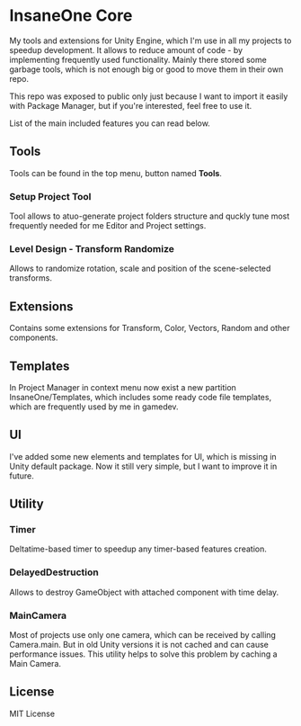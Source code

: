 # InsaneOne Core
My tools and extensions for Unity Engine, which I'm use in all my projects to speedup development. It allows to reduce amount of code - by implementing frequently used functionality. Mainly there stored some garbage tools, which is not enough big or good to move them in their own repo.

This repo was exposed to public only just because I want to import it easily with Package Manager, but if you're interested, feel free to use it.

List of the main included features you can read below. 

## Tools
Tools can be found in the top menu, button named **Tools**.

### Setup Project Tool
Tool allows to atuo-generate project folders structure and quckly tune most frequently needed for me Editor and Project settings.

### Level Design - Transform Randomize
Allows to randomize rotation, scale and position of the scene-selected transforms.

## Extensions
Contains some extensions for Transform, Color, Vectors, Random and other components. 

## Templates
In Project Manager in context menu now exist a new partition InsaneOne/Templates, which includes some ready code file templates, which are frequently used by me in gamedev. 

## UI
I've added some new elements and templates for UI, which is missing in Unity default package. Now it still very simple, but I want to improve it in future.

## Utility

### Timer
Deltatime-based timer to speedup any timer-based features creation.

### DelayedDestruction
Allows to destroy GameObject with attached component with time delay.

### MainCamera
Most of projects use only one camera, which can be received by calling Camera.main. But in old Unity versions it is not cached and can cause performance issues. This utility helps to solve this problem by caching a Main Camera. 

## License
MIT License
